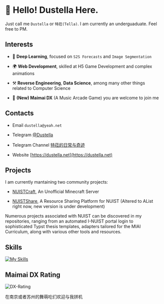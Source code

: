 
# 👋 Hello! Dustella Here.
  
Just call me `Dustella` or `特菈(Tella)`. I am currently an underguaduate. Feel free to PM. 

## Interests 

- 🧭 **Deep Learning**, focused on `S2S Forecasts` and `Image Segmentation` 

- 🌍 **Web Development**, skilled at H5 Game Development and complex animations 
  
- ⚒️ **Reverse Engineering**, **Data Science**,  among many other things related to Computer Science

- 🎹 **(New) Maimai DX** (A Music Arcade Game) you are welcome to join me 

## Contacts

- Email `dustella@yeah.net` 

- Telegram [@Dustella](https://t.me/dustella)

- Telegram Channel [特菈的日常与奇迹](https://t.me/dailytella)

- Website [https://dustella.net](https://dustella.net)

## Projects

I am currently mantaining two community projects:

- [NUISTCraft](https://www.nuistcraft.com), An Unofficial Minecraft Server 

- [NUISTShare](https://nuistshare.cn), A Resource Sharing Platform for NUIST (Altered to AList right now, new version is under development)

Numerous projects associated with NUIST can be discovered in my repositories, ranging from an automated I-NUIST portal login to sophisticated Typst thesis templates, adapters tailored for the MIAI Curriculum, along with various other tools and resources. 

## Skills

[![My Skills](https://skillicons.dev/icons?i=js,html,css,ts,vue,vite,go,rust,vscode,express,arduino,cloudflare,docker,git,heroku,linux,md,mongodb,mysql,nodejs,docker,ae,cs,flask,gitlab,nuxtjs,sass,vercel,octave,powershell,py,nginx,ps,pr,postgres,redis,sqlite,tailwind,webpack,windicss,wordpress,workers,bash,astro,cpp,dotnet,flask,svg,threejs,tensorflow)](https://skillicons.dev)

## Maimai DX Rating

![DX-Rating](https://dxrating.luoling.moe/api/genImage/Dustella?b)

在南京或者苏州的舞萌吃们欢迎与我拼机